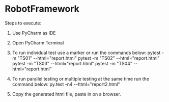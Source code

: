 # RobotFramework

Steps to execute:

1. Use PyCharm as IDE
2. Open PyCharm Terminal
3. To run individual test use a marker or run the commands below:
    pytest -m "TS01" --html="report.html"
    pytest -m "TS02" --html="report.html"
    pytest -m "TS03" --html="report.html"
    pytest -m "TS04" --html="report.html"

    
4. To run parallel testing or multiple testing at the same time run the command below:
    py.test -n4 --html="report2.html"
    
5. Copy the generated html file, paste in on a browser.